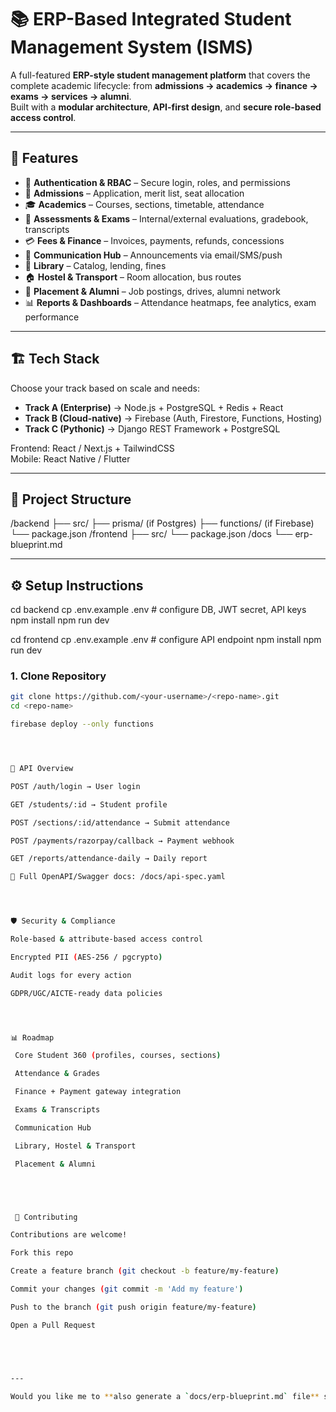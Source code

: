 # 📚 ERP-Based Integrated Student Management System (ISMS)

A full-featured **ERP-style student management platform** that covers the complete academic lifecycle: from **admissions → academics → finance → exams → services → alumni**.  
Built with a **modular architecture**, **API-first design**, and **secure role-based access control**.

---

## 🚀 Features
- 🔐 **Authentication & RBAC** – Secure login, roles, and permissions
- 📝 **Admissions** – Application, merit list, seat allocation
- 🎓 **Academics** – Courses, sections, timetable, attendance
- 🧾 **Assessments & Exams** – Internal/external evaluations, gradebook, transcripts
- 💳 **Fees & Finance** – Invoices, payments, refunds, concessions
- 📢 **Communication Hub** – Announcements via email/SMS/push
- 📖 **Library** – Catalog, lending, fines
- 🏠 **Hostel & Transport** – Room allocation, bus routes
- 💼 **Placement & Alumni** – Job postings, drives, alumni network
- 📊 **Reports & Dashboards** – Attendance heatmaps, fee analytics, exam performance

---

## 🏗️ Tech Stack

Choose your track based on scale and needs:

- **Track A (Enterprise)** → Node.js + PostgreSQL + Redis + React  
- **Track B (Cloud-native)** → Firebase (Auth, Firestore, Functions, Hosting)  
- **Track C (Pythonic)** → Django REST Framework + PostgreSQL  

Frontend: React / Next.js + TailwindCSS  
Mobile: React Native / Flutter  

---

## 📂 Project Structure

/backend
├── src/
├── prisma/ (if Postgres)
├── functions/ (if Firebase)
└── package.json
/frontend
├── src/
└── package.json
/docs
└── erp-blueprint.md


---

## ⚙️ Setup Instructions


cd backend
cp .env.example .env   # configure DB, JWT secret, API keys
npm install
npm run dev




cd frontend
cp .env.example .env   # configure API endpoint
npm install
npm run dev

### 1. Clone Repository
```bash
git clone https://github.com/<your-username>/<repo-name>.git
cd <repo-name>

firebase deploy --only functions




📜 API Overview

POST /auth/login → User login

GET /students/:id → Student profile

POST /sections/:id/attendance → Submit attendance

POST /payments/razorpay/callback → Payment webhook

GET /reports/attendance-daily → Daily report

📖 Full OpenAPI/Swagger docs: /docs/api-spec.yaml




🛡️ Security & Compliance

Role-based & attribute-based access control

Encrypted PII (AES-256 / pgcrypto)

Audit logs for every action

GDPR/UGC/AICTE-ready data policies




📊 Roadmap

 Core Student 360 (profiles, courses, sections)

 Attendance & Grades

 Finance + Payment gateway integration

 Exams & Transcripts

 Communication Hub

 Library, Hostel & Transport

 Placement & Alumni





 🤝 Contributing

Contributions are welcome!

Fork this repo

Create a feature branch (git checkout -b feature/my-feature)

Commit your changes (git commit -m 'Add my feature')

Push to the branch (git push origin feature/my-feature)

Open a Pull Request





---

Would you like me to **also generate a `docs/erp-blueprint.md` file** separately (with only the detailed blueprint, so your README stays cleaner), or keep everything inside the README like above?
